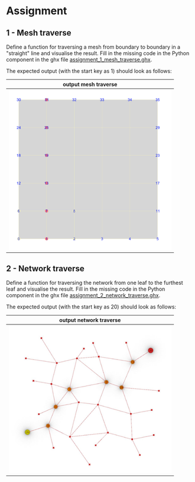 # Assignment

## 1 - Mesh traverse

Define a function for traversing a mesh from boundary to boundary in a "straight" line and
visualise the result. Fill in the missing code in the Python component in the ghx file [assignment_1_mesh_traverse.ghx](assignment/assignment_1_mesh_traverse.ghx).

The expected output (with the start key as 1) should look as follows:

| output mesh traverse |
| ---- |
| <img src="images/mesh_traverse.jpeg" width="440px" a/> |

## 2 - Network traverse

Define a function for traversing the network from one leaf to the furthest leaf and visualise the result. 
Fill in the missing code in the Python component in the ghx file [assignment_2_network_traverse.ghx](assignment/assignment_2_network_traverse.ghx).

The expected output (with the start key as 20) should look as follows:

| output network traverse |
| ---- |
| <img src="images/network_traverse.jpeg" width="440px" a/> |
